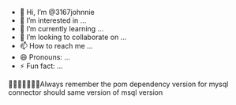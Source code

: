 - 👋 Hi, I’m @3167johnnie
- 👀 I’m interested in ...
- 🌱 I’m currently learning ...
- 💞️ I’m looking to collaborate on ...
- 📫 How to reach me ...
- 😄 Pronouns: ...
- ⚡ Fun fact: ...

<!---
3167johnnie/3167johnnie is a ✨ special ✨ repository because its `README.md` (this file) appears on your GitHub profile.
You can click the Preview link to take a look at your changes.
--->
👀👀👀👀👀👀👀Always remember the pom dependency version for  mysql connector should same version of msql version
